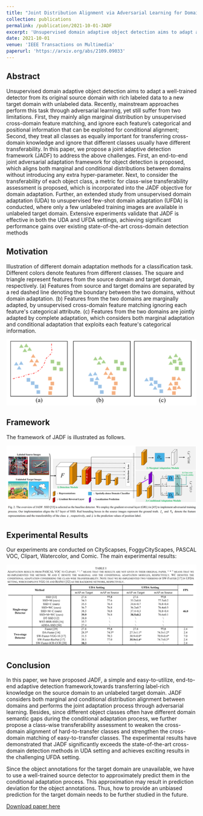 ```yaml
---
title: "Joint Distribution Alignment via Adversarial Learning for Domain Adaptive Object Detection"
collection: publications
permalink: /publication/2021-10-01-JADF
excerpt: 'Unsupervised domain adaptive object detection aims to adapt a well-trained detector from its original source domain with rich labeled data to a new target domain with unlabeled data. Recently, mainstream approaches perform this task through adversarial learning, yet still suffer from two limitations. First, they mainly align marginal distribution by unsupervised cross-domain feature matching, and ignore each feature’s categorical and positional information that can be exploited for conditional alignment; Second, they treat all classes as equally important for transferring cross-domain knowledge and ignore that different classes usually have different transferability. In this paper, we propose a joint adaptive detection framework (JADF) to address the above challenges. First, an end-to-end joint adversarial adaptation framework for object detection is proposed, which aligns both marginal and conditional distributions between domains without introducing any extra hyper-parameter. Next, to consider the transferability of each object class, a metric for class-wise transferability assessment is proposed, which is incorporated into the JADF objective for domain adaptation. Further, an extended study from unsupervised domain adaptation (UDA) to unsupervised few-shot domain adaptation (UFDA) is conducted, where only a few unlabeled training images are available in unlabeled target domain. Extensive experiments validate that JADF is effective in both the UDA and UFDA settings, achieving significant performance gains over existing state-of-the-art cross-domain detection methods'
date: 2021-10-01
venue: 'IEEE Transactions on Multimedia'
paperurl: 'https://arxiv.org/abs/2109.09033'
---
```


## Abstract
Unsupervised domain adaptive object detection aims to adapt a well-trained detector from its original source domain with rich labeled data to a new target domain with unlabeled data. Recently, mainstream approaches perform this task through adversarial learning, yet still suffer from two limitations. First, they mainly align marginal distribution by unsupervised cross-domain feature matching, and ignore each feature’s categorical and positional information that can be exploited for conditional alignment; Second, they treat all classes as equally important for transferring cross-domain knowledge and ignore that different classes usually have different transferability. In this paper, we propose a joint adaptive detection framework (JADF) to address the above challenges. First, an end-to-end joint adversarial adaptation framework for object detection is proposed, which aligns both marginal and conditional distributions between domains without introducing any extra hyper-parameter. Next, to consider the transferability of each object class, a metric for class-wise transferability assessment is proposed, which is incorporated into the JADF objective for domain adaptation. Further, an extended study from unsupervised domain adaptation (UDA) to unsupervised few-shot domain adaptation (UFDA) is conducted, where only a few unlabeled training images are available in unlabeled target domain. Extensive experiments validate that JADF is effective in both the UDA and UFDA settings, achieving significant performance gains over existing state-of-the-art cross-domain detection methods

## Motivation
Illustration of different domain adaptation methods for a classification task. Different colors denote features from different classes. The square and triangle represent features from the source domain and target domain, respectively. (a) Features from source and target domains are separated by a red dashed line denoting the boundary between the two domains, without domain adaptation. (b) Features from the two domains are marginally adapted, by unsupervised cross-domain feature matching ignoring each feature's categorical attribute. (c) Features from the two domains are jointly adapted by complete adaptation, which considers both marginal adaptation and conditional adaptation that exploits each feature's categorical information.

<img src='/images/jadf-motivation.png'>

## Framework
The framework of JADF is illustrated as follows.

<img src='/images/jadf-framework.png'>

## Experimental Results
Our experiments are conducted on CityScapses, FoggyCityScapes, PASCAL VOC, Clipart, Watercolor, and Comic. The main experimental results:

<img src='/images/jadf-exp.png'>

## Conclusion
In this paper, we have proposed JADF, a simple and easy-to-utilize, end-to-end adaptive detection framework,towards transferring label-rich knowledge on the source
domain to an unlabeled target domain. JADF considers both marginal and conditional distribution alignment between domains and performs the joint adaptation process through adversarial learning. Besides, since different object classes often have different domain semantic gaps during the conditional adaptation process, we further propose a class-wise
transferability assessment to weaken the cross-domain alignment of hard-to-transfer classes and strengthen the cross-domain matching of easy-to-transfer classes. The
experimental results have demonstrated that JADF significantly exceeds the state-of-the-art cross-domain detection methods in UDA setting and achieves exciting results in the challenging UFDA setting. 

Since the object annotations for the target domain are unavailable, we have to use a well-trained source detector to approximately predict them in the conditional adaptation process. This approximation may result in prediction deviation for the object annotations. Thus, how to provide an unbiased prediction for the target domain needs to be further studied in the future.


[Download paper here](https://arxiv.org/abs/2109.09033)